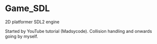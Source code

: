 # Game_SDL
 2D platformer SDL2 engine

 Started by YouTube tutorial (Madsycode). Collision handling and onwards going by myself.
